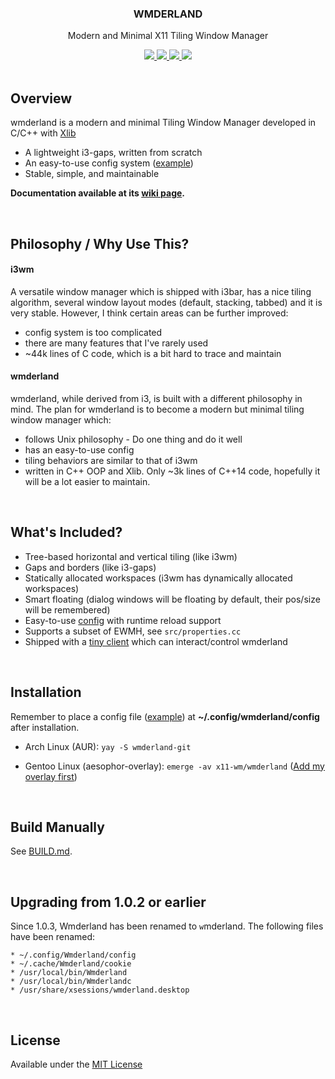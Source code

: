 <div align="center">

<h3>WMDERLAND</h3>
<p>Modern and Minimal X11 Tiling Window Manager</p>

<a href="http://hits.dwyl.io/aesophor/Wmderland">
  <img src="http://hits.dwyl.io/aesophor/Wmderland.svg">
</a>
<a href="https://github.com/aesophor/wmderland/blob/master/LICENSE">
  <img src="https://img.shields.io/badge/license-MIT-brightgreen.svg">
 </a>
<a href="https://travis-ci.org/aesophor/wmderland">
  <img src="https://travis-ci.org/aesophor/wmderland.svg?branch=master">
</a>

<img src="https://github.com/aesophor/wmderland/raw/master/.meta/tiling.png">
</div>

<br>

## Overview
wmderland is a modern and minimal Tiling Window Manager developed in C/C++ with [Xlib](https://en.wikipedia.org/wiki/Xlib)

* A lightweight i3-gaps, written from scratch
* An easy-to-use config system ([example](https://github.com/aesophor/wmderland/blob/master/example/config))
* Stable, simple, and maintainable

**Documentation available at its [wiki page](https://github.com/aesophor/wmderland/wiki).**

<br>

## Philosophy / Why Use This?
#### i3wm
A versatile window manager which is shipped with i3bar, has a nice tiling algorithm, several window layout modes (default, stacking, tabbed) and it is very stable. However, I think certain areas can be further improved:
* config system is too complicated
* there are many features that I've rarely used
* ~44k lines of C code, which is a bit hard to trace and maintain

#### wmderland
wmderland, while derived from i3, is built with a different philosophy in mind. The plan for wmderland is to become a modern but minimal tiling window manager which:
* follows Unix philosophy - Do one thing and do it well
* has an easy-to-use config
* tiling behaviors are similar to that of i3wm
* written in C++ OOP and Xlib. Only ~3k lines of C++14 code, hopefully it will be a lot easier to maintain.

<br>

## What's Included?
* Tree-based horizontal and vertical tiling (like i3wm)
* Gaps and borders (like i3-gaps)
* Statically allocated workspaces (i3wm has dynamically allocated workspaces)
* Smart floating (dialog windows will be floating by default, their pos/size will be remembered)
* Easy-to-use [config](https://github.com/aesophor/wmderland/blob/master/example/config) with runtime reload support
* Supports a subset of EWMH, see `src/properties.cc`
* Shipped with a [tiny client](https://github.com/aesophor/wmderland/tree/master/ipc-client) which can interact/control wmderland

<br>

## Installation
Remember to place a config file ([example](https://github.com/aesophor/wmderland/blob/master/example/config)) at **~/.config/wmderland/config** after installation.

* Arch Linux (AUR): `yay -S wmderland-git`

* Gentoo Linux (aesophor-overlay): `emerge -av x11-wm/wmderland` ([Add my overlay first](https://github.com/aesophor/aesophor-overlay))

<br>

## Build Manually
See [BUILD.md](https://github.com/aesophor/wmderland/blob/master/BUILD.md).

<br>

## Upgrading from 1.0.2 or earlier
Since 1.0.3, Wmderland has been renamed to `w`mderland. The following files have been renamed:
```
* ~/.config/Wmderland/config
* ~/.cache/Wmderland/cookie
* /usr/local/bin/Wmderland
* /usr/local/bin/Wmderlandc
* /usr/share/xsessions/wmderland.desktop
```

<br>

## License
Available under the [MIT License](https://github.com/aesophor/wmderland/blob/master/LICENSE)

